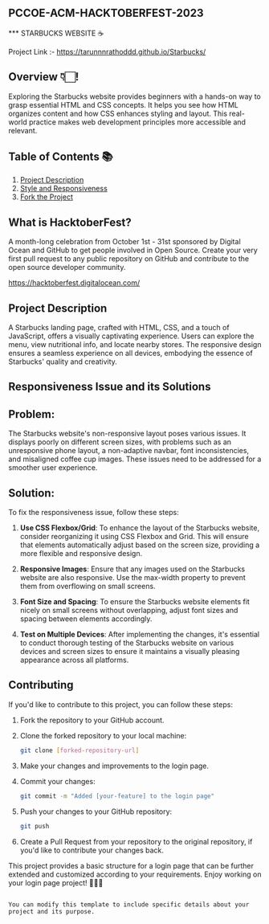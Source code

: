 ## PCCOE-ACM-HACKTOBERFEST-2023

*** STARBUCKS WEBSITE ☕️

Project Link :- https://tarunnnrathoddd.github.io/Starbucks/

## Overview 👇🏻!
Exploring the Starbucks website provides beginners with a hands-on way to grasp essential HTML and CSS concepts. It helps you see how HTML organizes content and how CSS enhances styling and layout. This real-world practice makes web development principles more accessible and relevant.

## Table of Contents 📚

1. [Project Description](#project-description)
2. [Style and Responsiveness](#styling-and-responsiveness)
3. [Fork the Project](#fork-the-project)


## What is HacktoberFest?

A month-long celebration from October 1st - 31st sponsored by Digital Ocean and GitHub to get people involved in Open Source. Create your very first pull request to any public repository on GitHub and contribute to the open source developer community.

https://hacktoberfest.digitalocean.com/

## Project Description   
A Starbucks landing page, crafted with HTML, CSS, and a touch of JavaScript, offers a visually captivating experience. Users can explore the menu, view nutritional info, and locate nearby stores. The responsive design ensures a seamless experience on all devices, embodying the essence of Starbucks' quality and creativity.
## Responsiveness Issue and its Solutions

## Problem:

The Starbucks website's non-responsive layout poses various issues. It displays poorly on different screen sizes, with problems such as an unresponsive phone layout, a non-adaptive navbar, font inconsistencies, and misaligned coffee cup images. These issues need to be addressed for a smoother user experience.

## Solution:
To fix the responsiveness issue, follow these steps:

1. **Use CSS Flexbox/Grid**: 
To enhance the layout of the Starbucks website, consider reorganizing it using CSS Flexbox and Grid. This will ensure that elements automatically adjust based on the screen size, providing a more flexible and responsive design.

2. **Responsive Images**:
 Ensure that any images used on the Starbucks website are also responsive. Use the max-width property to prevent them from overflowing on small screens.

4. **Font Size and Spacing**: 
To ensure the Starbucks website elements fit nicely on small screens without overlapping, adjust font sizes and spacing between elements accordingly.

5. **Test on Multiple Devices**:
After implementing the changes, it's essential to conduct thorough testing of the Starbucks website on various devices and screen sizes to ensure it maintains a visually pleasing appearance across all platforms.

## Contributing
If you'd like to contribute to this project, you can follow these steps:

1. Fork the repository to your GitHub account.

2. Clone the forked repository to your local machine:
   ```bash
   git clone [forked-repository-url]
   ```

3. Make your changes and improvements to the login page.

4. Commit your changes:
   ```bash
   git commit -m "Added [your-feature] to the login page"
   ```

5. Push your changes to your GitHub repository:
   ```bash
   git push
   ```

6. Create a Pull Request from your repository to the original repository, if you'd like to contribute your changes back.

This project provides a basic structure for a login page that can be further extended and customized according to your requirements. Enjoy working on your login page project! 👤🔐🌐
```

You can modify this template to include specific details about your project and its purpose.
